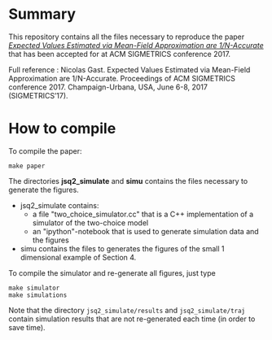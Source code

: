 # Summary

This repository contains all the files necessary to reproduce the
paper *[Expected Values Estimated via Mean-Field Approximation are
1/N-Accurate](mf_rate_convergence.pdf)* that has been accepted for at
ACM SIGMETRICS conference 2017.

Full reference : Nicolas Gast. Expected Values Estimated via
Mean-Field Approximation are 1/N-Accurate. Proceedings of ACM
SIGMETRICS conference 2017. Champaign-Urbana, USA, June 6-8, 2017
(SIGMETRICS’17).


# How to compile

To compile the paper: 
```{sh}
make paper 
```

The directories **jsq2_simulate** and **simu** contains the files
necessary to generate the figures.
* jsq2_simulate contains:
  * a file "two_choice_simulator.cc" that is a C++ implementation of a simulator of the two-choice model
  * an "ipython"-notebook that is used to generate simulation data and the figures
* simu contains the files to generates the figures of the small 1 dimensional example of Section 4. 

To compile the simulator and re-generate all figures, just type 
```{sh}
make simulator
make simulations
```
Note that the directory `jsq2_simulate/results` and `jsq2_simulate/traj` contain simulation results that are not re-generated each time (in order to save time). 
